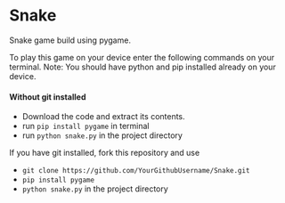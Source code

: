 # Snake

Snake game build using pygame.

To play this game on your device enter the following commands on your terminal. 
Note: You should have python and pip installed already on your device.

#### Without git installed
- Download the code and extract its contents.
- run `pip install pygame` in terminal
- run `python snake.py` in the project directory

If you have git installed, fork this repository and use
- `git clone https://github.com/YourGithubUsername/Snake.git`
- `pip install pygame`
- `python snake.py` in the project directory

